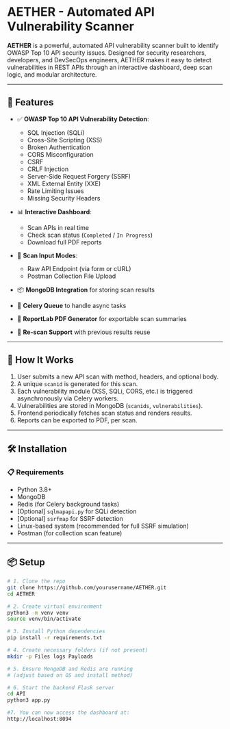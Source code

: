 # AETHER - Automated API Vulnerability Scanner

**AETHER** is a powerful, automated API vulnerability scanner built to identify OWASP Top 10 API security issues. Designed for security researchers, developers, and DevSecOps engineers, AETHER makes it easy to detect vulnerabilities in REST APIs through an interactive dashboard, deep scan logic, and modular architecture.

---

## 🚀 Features

- ✅ **OWASP Top 10 API Vulnerability Detection**:
  - SQL Injection (SQLi)
  - Cross-Site Scripting (XSS)
  - Broken Authentication
  - CORS Misconfiguration
  - CSRF
  - CRLF Injection
  - Server-Side Request Forgery (SSRF)
  - XML External Entity (XXE)
  - Rate Limiting Issues
  - Missing Security Headers

- 📊 **Interactive Dashboard**:
  - Scan APIs in real time
  - Check scan status (`Completed` / `In Progress`)
  - Download full PDF reports

- 📁 **Scan Input Modes**:
  - Raw API Endpoint (via form or cURL)
  - Postman Collection File Upload

- 📦 **MongoDB Integration** for storing scan results
- 🧰 **Celery Queue** to handle async tasks
- 🧾 **ReportLab PDF Generator** for exportable scan summaries
- 🔁 **Re-scan Support** with previous results reuse

---

## 🧪 How It Works

1. User submits a new API scan with method, headers, and optional body.
2. A unique `scanid` is generated for this scan.
3. Each vulnerability module (XSS, SQLi, CORS, etc.) is triggered asynchronously via Celery workers.
4. Vulnerabilities are stored in MongoDB (`scanids`, `vulnerabilities`).
5. Frontend periodically fetches scan status and renders results.
6. Reports can be exported to PDF, per scan.

---

## 🛠️ Installation

### 📋 Requirements

- Python 3.8+
- MongoDB
- Redis (for Celery background tasks)
- [Optional] `sqlmapapi.py` for SQLi detection
- [Optional] `ssrfmap` for SSRF detection
- Linux-based system (recommended for full SSRF simulation)
- Postman (for collection scan feature)

---

## 📦 Setup

```bash
# 1. Clone the repo
git clone https://github.com/yourusername/AETHER.git
cd AETHER

# 2. Create virtual environment
python3 -m venv venv
source venv/bin/activate

# 3. Install Python dependencies
pip install -r requirements.txt

# 4. Create necessary folders (if not present)
mkdir -p Files logs Payloads

# 5. Ensure MongoDB and Redis are running
# (adjust based on OS and install method)

# 6. Start the backend Flask server
cd API
python3 app.py

#7. You can now access the dashboard at:
http://localhost:8094
